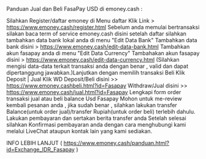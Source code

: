 Panduan Jual dan Beli FasaPay USD di emoney.cash :

Silahkan Register/daftar emoney di Menu daftar
Klik Link > https://www.emoney.cash/register.html Sebelum anda memulai bertransaksi silakan baca term of service emoney.cash  disini
setelah daftar silahkan tambahkan data bank lokal anda di menu "Edit Data Bank"
Tambahkan data bank disini > https://www.emoney.cash/edit-data-bank.html Tambahkan akun fasapay anda di menu "Edit Data Currency"
Tambahakan akun fasapay disini > https://www.emoney.cash/edit-data-currency.html (Silahkan mengisi data-data terkait transaksi anda dengan benar , valid dan dapat dipertanggung jawabkan.)Lanjutkan dengan  memilih transaksi Beli Klik Deposit | Jual Klik WD
Deposit/Beli disini >> https://www.emoney.cashbeli.html?id=Fasapay 
Withdraw/Jual disini >> https://www.emoney.cash/jual.html?id=Fasapay
Lengkapi form order transaksi jual atau beli balance Usd Fasapay
Mohon untuk me-review kembali pesanan anda , jika sudah benar , silahkan lakukan transfer Balance(untuk order jual)/transfer Rupiah(untuk order beli) terlebih dahulu.
Lakukan pembayaran dan sertakan berita transfer anda
Setelah selesai silahkan Konfirmasi pembayaran anda dengan cara menghubungi kami melalui LiveChat ataupun kontak lain yang kami sediakan.


INFO LEBIH LANJUT ( https://www.emoney.cash/panduan.html?id=Exchange_IDR_Fasapay )

